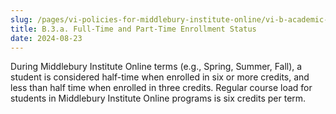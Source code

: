 ```yaml
---
slug: /pages/vi-policies-for-middlebury-institute-online/vi-b-academic-policies/b-3-policies-concerning-enrollment-payment/b-3-a-full-time-part-time
title: B.3.a. Full-Time and Part-Time Enrollment Status
date: 2024-08-23
---
```

During Middlebury Institute Online terms (e.g., Spring, Summer, Fall), a student is considered half-time when enrolled in six or more credits, and less than half time when enrolled in three credits. Regular course load for students in Middlebury Institute Online programs is six credits per term.
